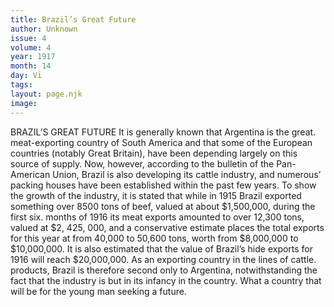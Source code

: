 ```yaml
---
title: Brazil’s Great Future
author: Unknown
issue: 4
volume: 4
year: 1917
month: 14
day: Vi
tags:
layout: page.njk
image:
---
```

BRAZIL’S GREAT FUTURE    It is generally known that Argentina is the great. meat-exporting country of South America and that some of the European countries (notably Great Britain), have been depending largely on this source of supply. Now, however, according to the bulletin of the Pan-American Union, Brazil is also developing its cattle industry, and numerous’ packing houses have been established within the past few years. To show the growth of the industry, it is stated that while in 1915 Brazil exported something over 8500 tons of beef, valued at about $1,500,000, during the first six. months of 1916 its meat exports amounted to over 12,300 tons, valued at $2, 425, 000, and a conservative estimate places the total exports for this year at from 40,000 to 50,600 tons, worth from $8,000,000 to $10,000,000. It is also estimated that the value of Brazil’s hide exports for 1916 will reach $20,000,000. As an exporting country in the lines of cattle. products, Brazil is therefore second only to Argentina, notwithstanding the fact that the industry is but in its infancy in the country. What a country that will be for the young man seeking a future. 
